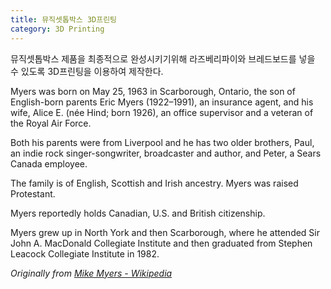 ```yaml
---
title: 뮤직셋톱박스 3D프린팅
category: 3D Printing
---
```


뮤직셋톱박스 제품을 최종적으로 완성시키기위해 라즈베리파이와 브레드보드를 넣을 수 있도록
3D프린팅을 이용하여 제작한다.

<!-- more -->

Myers was born on May 25, 1963 in Scarborough, Ontario, the son of English-born parents Eric Myers (1922–1991), an insurance agent, and his wife, Alice E. (née Hind; born 1926), an office supervisor and a veteran of the Royal Air Force.

Both his parents were from Liverpool and he has two older brothers, Paul, an indie rock singer-songwriter, broadcaster and author, and Peter, a Sears Canada employee.

The family is of English, Scottish and Irish ancestry. Myers was raised Protestant.

Myers reportedly holds Canadian, U.S. and British citizenship.

Myers grew up in North York and then Scarborough, where he attended Sir John A. MacDonald Collegiate Institute and then graduated from Stephen Leacock Collegiate Institute in 1982.

_Originally from [Mike Myers - Wikipedia](https://en.wikipedia.org/wiki/Mike_Myers)_
